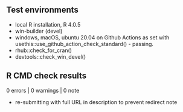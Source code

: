 ## Test environments
* local R installation, R 4.0.5
* win-builder (devel)
* windows, macOS, ubuntu 20.04 on Github Actions as set with usethis::use_github_action_check_standard() - passing.
* rhub::check_for_cran()
* devtools::check_win_devel()

## R CMD check results

0 errors | 0 warnings | 0 note

* re-submitting with full URL in description to prevent redirect note
